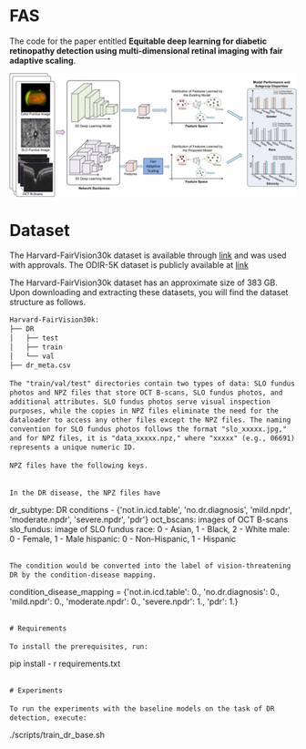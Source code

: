 # FAS

The code for the paper entitled **Equitable deep learning for diabetic retinopathy detection using multi-dimensional retinal imaging with fair adaptive scaling**.

<img src="fig/motivation.jpg" width="800">

# Dataset
The Harvard-FairVision30k dataset is available through [link](https://drive.google.com/drive/folders/1sLX2O_0AlrjY6JmdKijiV1zducsOsd0m?usp=sharing) and was used with approvals. The ODIR-5K dataset is publicly available at [link](https://www.kaggle.com/datasets/andrewmvd/ocular-disease-recognition-odir5k) 

The Harvard-FairVision30k dataset has an approximate size of 383 GB. Upon downloading and extracting these datasets, you will find the dataset structure as follows.

```
Harvard-FairVision30k:
├── DR
│   ├── test
│   ├── train
│   └── val
├── dr_meta.csv

The "train/val/test" directories contain two types of data: SLO fundus photos and NPZ files that store OCT B-scans, SLO fundus photos, and additional attributes. SLO fundus photos serve visual inspection purposes, while the copies in NPZ files eliminate the need for the dataloader to access any other files except the NPZ files. The naming convention for SLO fundus photos follows the format "slo_xxxxx.jpg," and for NPZ files, it is "data_xxxxx.npz," where "xxxxx" (e.g., 06691) represents a unique numeric ID.

NPZ files have the following keys. 


In the DR disease, the NPZ files have

```
dr_subtype: DR conditions - {'not.in.icd.table', 'no.dr.diagnosis', 'mild.npdr', 'moderate.npdr', 'severe.npdr', 'pdr'}
oct_bscans: images of OCT B-scans
slo_fundus: image of SLO fundus
race: 0 - Asian, 1 - Black, 2 - White
male: 0 - Female, 1 - Male
hispanic: 0 - Non-Hispanic, 1 - Hispanic
```

The condition would be converted into the label of vision-threatening DR by the condition-disease mapping.

```
condition_disease_mapping = {'not.in.icd.table': 0.,
                    'no.dr.diagnosis': 0.,
                    'mild.npdr': 0.,
                    'moderate.npdr': 0.,
                    'severe.npdr': 1.,
                    'pdr': 1.}
```

# Requirements

To install the prerequisites, run:

```
pip install - r requirements.txt
```

# Experiments

To run the experiments with the baseline models on the task of DR detection, execute:

```
./scripts/train_dr_base.sh
```

